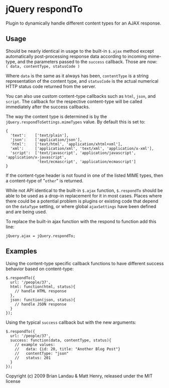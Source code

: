 jQuery respondTo
=================

Plugin to dynamically handle different content types for an AJAX response.


## Usage

Should be nearly identical in usage to the built-in `$.ajax` method except
automatically post-processing response data according to incoming mime-type,
and the parameters passed to the `success` callback.
Those are now:  
`( data, contentType, statusCode )`

Where `data` is the same as it always has been, `contentType` is a string representation
of the content type, and `statusCode` is the actual numerical HTTP status code
returned from the server.

You can also use custom content-type callbacks such as `html`, `json`, and `script`.
The callback for the respective content-type will be called immediately after the success callbacks.

The way the content type is determined is by the `jQuery.respondToSettings.mimeTypes` value.
By default this is set to:

    {
      'text':    ['text/plain'],
      'json':    ['application/json'],
      'html':    ['text/html', 'application/xhtml+xml'],
      'xml':     ['application/xml', 'text/xml', 'application/x-xml'],
      'script':  ['text/javascript', 'application/javascript', 'application/x-javascript', 
                  'text/ecmascript', 'application/ecmascript']
    }

If the content-type header is not found in one of the listed MIME types,
then a content-type of "`other`" is returned.

While not API identical to the built-in `$.ajax` function,
`$.respondTo` should be able to be used as a drop-in replacement for it in most cases.
Places where there could be a potential problem is plugins or existing code
that depend on the `dataType` setting,
or where global `ajaxSettings` have been defined and are being used.

To replace the built-in ajax function with the respond to function add this line:

    jQuery.ajax = jQuery.respondTo;


## Examples

Using the content-type specific callback functions to have 
different success behavior based on content-type:

    $.respondTo({
      url: '/people/37',
      html: function(html, status){
        // handle HTML response
      },
      json: function(json, status){
        // handle JSON response
      }
    });


Using the typical `success` callback but with the new arguments:

    $.respondTo({
      url: '/people/37',
      success: function(data, contentType, status){
        // example values:
        //   data: {id: 20, title: "Another Blog Post"}
        //   contentType: "json"
        //   status: 201
      }
    });


Copyright (c) 2009 Brian Landau & Matt Henry, released under the MIT license

